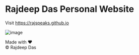# Rajdeep Das Personal Website

Visit https://rajspeaks.github.io

![image](https://user-images.githubusercontent.com/44817007/221433866-2ef48bad-e2fc-43e2-bc2a-97a2d6c303de.png)


Made with ❤
<br>
&copy; Rajdeep Das
